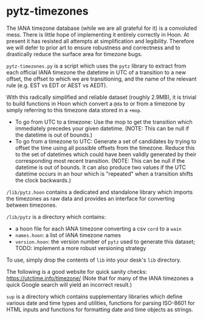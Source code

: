 # pytz-timezones
The IANA timezone database (while we are all grateful for it) is a convoluted mess.
There is little hope of implementing it entirely correctly in Hoon. At present it has resisted all attempts at simplification and legibility.
Therefore we will defer to prior art to ensure robustness and correctness and to drastically reduce the surface area for timezone bugs.

`pytz-timezones.py` is a script which uses the `pytz` library to extract from each official IANA timezone the datetime in UTC of a transition to a new offset,
the offset to which we are transitioning, and the name of the relevant rule (e.g. EST vs EDT or AEST vs AEDT).

With this radically simplified and reliable dataset (roughly 2.9MB), it is trivial to build functions in Hoon which convert a `@da` to or from a timezone by simply referring to this timezone data stored in a `+mop`.

- To go from UTC to a timezone: Use the mop to get the transition which immediately precedes your given datetime. (NOTE: This can be null if the datetime is out of bounds.)
- To go from a timezone to UTC: Generate a set of candidates by trying to offset the time using all possible offsets from the timezone. Reduce this to the set of datetimes which could have been validly generated by their corresponding most recent transition. (NOTE: This can be null if the datetime is out of bounds. It can also produce two values if the UTC datetime occurs in an hour which is "repeated" when a transition shifts the clock backwards.)

`/lib/pytz.hoon` contains a dedicated and standalone library which imports the timezones as raw data and provides an interface for converting between timezones.

`/lib/pytz` is a directory which contains:
  - a hoon file for each IANA timezone converting a csv `cord` to a `wain`
  - `names.hoon`: a list of IANA timezone names
  - `version.hoon`: the version number of `pytz` used to generate this dataset; TODO: implement a more robust versioning strategy

To use, simply drop the contents of `lib` into your desk's `lib` directory.

The following is a good website for quick sanity checks: https://utctime.info/timezone/ (Note that for many of the IANA timezones a quick Google search will yield an incorrect result.)

`sup` is a directory which contains supplementary libraries which define various date and time types and utilities, functions for parsing ISO-8601 for HTML inputs and functions for formatting date and time objects as strings.
